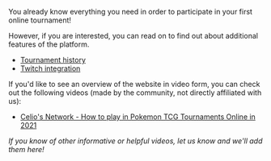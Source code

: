 You already know everything you need in order to participate in your first online tournament!

However, if you are interested, you can read on to find out about additional features of the platform.

* [Tournament history](/player/history)
* [Twitch integration](/player/twitch)

If you'd like to see an overview of the website in video form, you can check out the following videos (made by the community, not directly affiliated with us):
* [Celio's Network - How to play in Pokemon TCG Tournaments Online in 2021](https://www.youtube.com/watch?v=UqS5RNjn5ic)

*If you know of other informative or helpful videos, let us know and we'll add them here!*